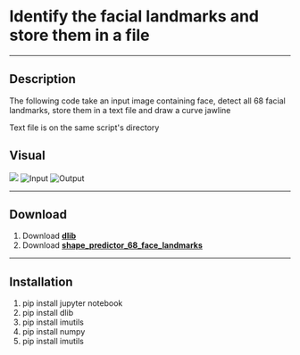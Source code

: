# Identify the facial landmarks and store them in a file
---
## Description
<p>  The following code take an input image containing face, detect all 68 facial landmarks, store them in a text file and draw a curve 
jawline <p>
<p> Text file is on the same script's directory <p>

## Visual
![](https://miro.medium.com/max/1400/1*mArsPXT2PB19dF4sPR-VSA.jpeg)
![Input](https://github.com/venom551998/Face-Landmarks/blob/master/1.jpg)
![Output](https://github.com/venom551998/Face-Landmarks/blob/master/output.jpg)

---
## Download
1. Download [**dlib**](https://pypi.org/project/dlib/)
2. Download [**shape_predictor_68_face_landmarks**](https://osdn.net/projects/sfnet_dclib/downloads/dlib/v18.10/shape_predictor_68_face_landmarks.dat.bz2/)
---
## Installation
1. pip install jupyter notebook
2. pip install dlib
3. pip install imutils
4. pip install numpy
5. pip install imutils

